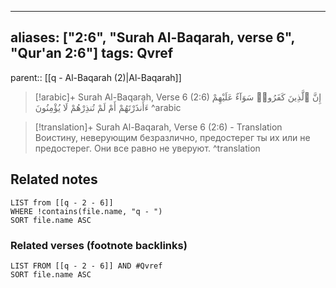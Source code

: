 
---
aliases: ["2:6", "Surah Al-Baqarah, verse 6", "Qur'an 2:6"]
tags: Qvref
---

parent:: [[q - Al-Baqarah (2)|Al-Baqarah]]

> [!arabic]+ Surah Al-Baqarah, Verse 6 (2:6)
> <span class="quran-arabic">إِنَّ ٱلَّذِينَ كَفَرُوا۟ سَوَآءٌ عَلَيْهِمْ ءَأَنذَرْتَهُمْ أَمْ لَمْ تُنذِرْهُمْ لَا يُؤْمِنُونَ</span>
^arabic

> [!translation]+ Surah Al-Baqarah, Verse 6 (2:6) - Translation
> Воистину, неверующим безразлично, предостерег ты их или не предостерег. Они все равно не уверуют.
^translation



## Related notes
```dataview
LIST from [[q - 2 - 6]]
WHERE !contains(file.name, "q - ")
SORT file.name ASC
```

### Related verses (footnote backlinks)
```dataview
LIST FROM [[q - 2 - 6]] AND #Qvref
SORT file.name ASC
```

